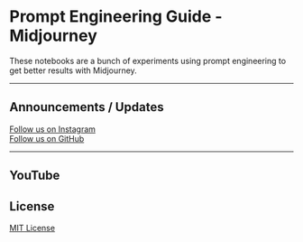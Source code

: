 # Prompt Engineering Guide - Midjourney

These notebooks are a bunch of experiments using prompt engineering to get better results with Midjourney.

---
## Announcements / Updates

[Follow us on Instagram](https://www.instagram.com/skunksai/)       
[Follow us on GitHub](https://github.com/aiskunks/)       

---
## YouTube




## License

[MIT License](https://opensource.org/license/mit/)  

